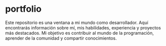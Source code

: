 # portfolio
Este repositorio es una ventana a mi mundo como desarrollador. Aquí encontrarás información sobre mí, mis habilidades, experiencia y proyectos más destacados. Mi objetivo es contribuir al mundo de la programación, aprender de la comunidad y compartir conocimientos.
